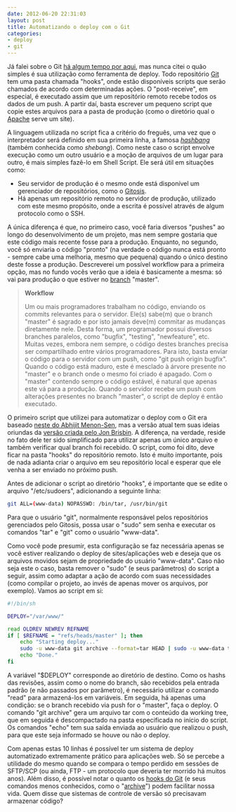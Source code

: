 ```yaml
---
date: 2012-06-20 22:31:03
layout: post
title: Automatizando o deploy com o Git
categories:
- deploy
- git
---
```


Já falei sobre o Git [há algum tempo por aqui](http://blog.myhro.info/2011/08/git-para-principiantes/), mas nunca citei o quão simples é sua utilização como ferramenta de deploy. Todo repositório [Git](http://git-scm.com/) tem uma pasta chamada "hooks", onde estão disponíveis scripts que serão chamados de acordo com determinadas ações. O "post-receive", em especial, é executado assim que um repositório remoto recebe todos os dados de um push. A partir daí, basta escrever um pequeno script que copie estes arquivos para a pasta de produção (como o diretório qual o [Apache](http://httpd.apache.org/) serve um site).

A linguagem utilizada no script fica a critério do freguês, uma vez que o interpretador será definido em sua primeira linha, a famosa [_hashbang_](http://en.wikipedia.org/wiki/Shebang_%28Unix%29) (também conhecida como _shebang_). Como neste caso o script envolve execução como um outro usuário e a moção de arquivos de um lugar para outro, é mais simples fazê-lo em Shell Script. Ele será útil em situações como:

* Seu servidor de produção é o mesmo onde está disponível um gerenciador de repositórios, como o [Gitosis](http://git-scm.com/book/en/Git-on-the-Server-Gitosis).  
* Há apenas um repositório remoto no servidor de produção, utilizado com este mesmo propósito, onde a escrita é possível através de algum protocolo como o SSH.

A única diferença é que, no primeiro caso, você faria diversos "pushes" ao longo do desenvolvimento de um projeto, mas nem sempre gostaria que este código mais recente fosse para a produção. Enquanto, no segundo, você só enviaria o código "pronto" (na verdade o código nunca está pronto - sempre cabe uma melhoria, mesmo que pequena) quando o único destino deste fosse a produção. Descreverei um possível workflow para a primeira opção, mas no fundo vocês verão que a ideia é basicamente a mesma: só vai para produção o que estiver no [branch](http://git-scm.com/book/en/Git-Branching-Basic-Branching-and-Merging) "master".

> **Workflow**
> 
> Um ou mais programadores trabalham no código, enviando os commits relevantes para o servidor. Ele(s) sabe(m) que o branch "master" é sagrado e por isto jamais deve(m) commitar as mudanças diretamente nele. Desta forma, um programador possui diversos branches paralelos, como "bugfix", "testing", "newfeature", etc. Muitas vezes, embora nem sempre, o código destes branches precisa ser compartilhado entre vários programadores. Para isto, basta enviar o código para o servidor com um push, como "git push origin bugfix". Quando o código está maduro, este é mesclado à árvore presente no "master" e o branch onde o mesmo foi criado é apagado. Com o "master" contendo sempre o código estável, é natural que apenas este vá para a produção. Quando o servidor recebe um push com alterações presentes no branch "master", o script de deploy é então executado.

O primeiro script que utilizei para automatizar o deploy com o Git era baseado [neste do Abhijit Menon-Sen](http://toroid.org/ams/git-website-howto), mas a versão atual tem suas ideias oriundas da [versão criada pelo Jon Brisbin](http://jbrisbin.com/web2/articles/rails-application-deployment-with-git/). A diferença, na verdade, reside no fato dele ter sido simplificado para utilizar apenas um único arquivo e também verificar qual branch foi recebido. O script, como foi dito, deve ficar na pasta "hooks" do repositório remoto. Isto é muito importante, pois de nada adianta criar o arquivo em seu repositório local e esperar que ele venha a ser enviado no próximo push.

Antes de adicionar o script ao diretório "hooks", é importante que se edite o arquivo "/etc/sudoers", adicionando a seguinte linha:

``` bash
git ALL=(www-data) NOPASSWD: /bin/tar, /usr/bin/git
```

Para que o usuário "git", normalmente responsável pelos repositórios gerenciados pelo Gitosis, possa usar o "sudo" sem senha e executar os comandos "tar" e "git" como o usuário "www-data".

Como você pode presumir, esta configuração se faz necessária apenas se você estiver realizando o deploy de sites/aplicações web e deseja que os arquivos movidos sejam de propriedade do usuário "www-data". Caso não seja este o caso, basta remover o "sudo" (e seus parâmetros) do script a seguir, assim como adaptar a ação de acordo com suas necessidades (como compilar o projeto, ao invés de apenas mover os arquivos, por exemplo). Vamos ao script em si:

``` bash
#!/bin/sh

DEPLOY="/var/www/"

read OLDREV NEWREV REFNAME
if [ $REFNAME = "refs/heads/master" ]; then
    echo "Starting deploy..."
    sudo -u www-data git archive --format=tar HEAD | sudo -u www-data tar -C $DEPLOY -xf -
    echo "Done."
fi
```

A variável "$DEPLOY" corresponde ao diretório de destino. Como os hashs das revisões, assim como o nome do branch, são recebidos pela entrada padrão (e não passados por parâmetro), é necessário utilizar o comando "read" para armazená-los em variáveis. Em seguida, há apenas uma condição: se o branch recebido via push for o "master", faça o deploy. O comando "git archive" gera um arquivo tar com o conteúdo da working tree, que em seguida é descompactado na pasta especificada no início do script. Os comandos "echo" tem sua saída enviada ao usuário que realizou o push, para que este seja informado se houve ou não o deploy.

Com apenas estas 10 linhas é possível ter um sistema de deploy automatizado extremamente prático para aplicações web. Só se percebe a utilidade do mesmo quando se compara o tempo perdido em sessões de SFTP/SCP (ou ainda, FTP - um protocolo que deveria ter morrido há muitos anos). Além disso, é possível notar o quanto os [hooks do Git](http://git-scm.com/book/en/Customizing-Git-Git-Hooks) (e seus comandos menos conhecidos, como o "[archive](http://www.kernel.org/pub/software/scm/git/docs/v1.7.3/git-archive.html)") podem facilitar nossa vida. Quem disse que sistemas de controle de versão só precisavam armazenar código?
